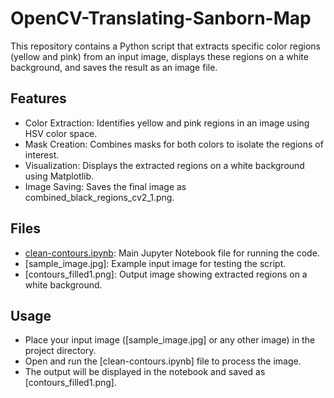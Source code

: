 # OpenCV-Translating-Sanborn-Map
This repository contains a Python script that extracts specific color regions (yellow and pink) from an input image, displays these regions on a white background, and saves the result as an image file.
## Features
- Color Extraction: Identifies yellow and pink regions in an image using HSV color space.
- Mask Creation: Combines masks for both colors to isolate the regions of interest.
- Visualization: Displays the extracted regions on a white background using Matplotlib.
- Image Saving: Saves the final image as combined_black_regions_cv2_1.png.
## Files
- [clean-contours.ipynb](clean-contours.ipynb): Main Jupyter Notebook file for running the code.
- [sample_image.jpg]: Example input image for testing the script.
- [contours_filled1.png]: Output image showing extracted regions on a white background.
## Usage
- Place your input image ([sample_image.jpg] or any other image) in the project directory.
- Open and run the [clean-contours.ipynb] file to process the image.
- The output will be displayed in the notebook and saved as [contours_filled1.png].
